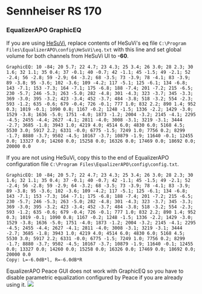 # Sennheiser RS 170
### EqualizerAPO GraphicEQ
If you are using [HeSuVi](https://sourceforge.net/projects/hesuvi/), replace contents of HeSuVi's eq file `C:\Program Files\EqualizerAPO\config\HeSuVi\eq.txt` with this line and set global volume for both channels from HeSuVi UI to **-60**.
```
GraphicEQ: 10 -84; 20 5.7; 22 4.7; 23 4.3; 25 3.4; 26 3.0; 28 2.3; 30 1.6; 32 1.1; 35 0.4; 37 -0.1; 40 -0.7; 42 -1.1; 45 -1.5; 49 -2.1; 52 -2.4; 56 -2.8; 59 -2.9; 64 -3.2; 68 -3.5; 73 -3.9; 78 -4.1; 83 -3.9; 89 -3.8; 95 -3.6; 102 -3.6; 109 -4.2; 117 -5.1; 125 -6.1; 134 -6.8; 143 -7.1; 153 -7.3; 164 -7.1; 175 -6.8; 188 -7.4; 201 -7.2; 215 -6.5; 230 -5.7; 246 -5.3; 263 -5.0; 282 -4.8; 301 -4.3; 323 -3.7; 345 -3.3; 369 -3.0; 395 -3.2; 423 -3.4; 452 -3.7; 484 -3.8; 518 -3.2; 554 -2.3; 593 -1.2; 635 -0.6; 679 -0.4; 726 -0.1; 777 1.0; 832 2.2; 890 1.4; 952 0.3; 1019 -0.1; 1090 0.8; 1167 -0.2; 1248 -1.5; 1336 -2.2; 1429 -3.0; 1529 -3.8; 1636 -5.0; 1751 -4.0; 1873 -1.2; 2004 -3.2; 2145 -4.1; 2295 -4.5; 2455 -4.4; 2627 -4.1; 2811 -4.0; 3008 -3.1; 3219 -3.1; 3444 -2.7; 3685 -1.8; 3943 1.0; 4219 4.0; 4514 6.0; 4830 6.0; 5168 4.5; 5530 3.0; 5917 2.2; 6331 -0.0; 6775 -1.5; 7249 1.0; 7756 0.2; 8299 -1.7; 8880 -3.7; 9502 -4.5; 10167 -3.7; 10879 -1.9; 11640 -0.1; 12455 0.0; 13327 0.0; 14260 0.0; 15258 0.0; 16326 0.0; 17469 0.0; 18692 0.0; 20000 0.0
```
If you are not using HeSuVi, copy this to the end of EqualizerAPO configuration file `C:\Program Files\EqualizerAPO\config\config.txt`.
```
GraphicEQ: 10 -84; 20 5.7; 22 4.7; 23 4.3; 25 3.4; 26 3.0; 28 2.3; 30 1.6; 32 1.1; 35 0.4; 37 -0.1; 40 -0.7; 42 -1.1; 45 -1.5; 49 -2.1; 52 -2.4; 56 -2.8; 59 -2.9; 64 -3.2; 68 -3.5; 73 -3.9; 78 -4.1; 83 -3.9; 89 -3.8; 95 -3.6; 102 -3.6; 109 -4.2; 117 -5.1; 125 -6.1; 134 -6.8; 143 -7.1; 153 -7.3; 164 -7.1; 175 -6.8; 188 -7.4; 201 -7.2; 215 -6.5; 230 -5.7; 246 -5.3; 263 -5.0; 282 -4.8; 301 -4.3; 323 -3.7; 345 -3.3; 369 -3.0; 395 -3.2; 423 -3.4; 452 -3.7; 484 -3.8; 518 -3.2; 554 -2.3; 593 -1.2; 635 -0.6; 679 -0.4; 726 -0.1; 777 1.0; 832 2.2; 890 1.4; 952 0.3; 1019 -0.1; 1090 0.8; 1167 -0.2; 1248 -1.5; 1336 -2.2; 1429 -3.0; 1529 -3.8; 1636 -5.0; 1751 -4.0; 1873 -1.2; 2004 -3.2; 2145 -4.1; 2295 -4.5; 2455 -4.4; 2627 -4.1; 2811 -4.0; 3008 -3.1; 3219 -3.1; 3444 -2.7; 3685 -1.8; 3943 1.0; 4219 4.0; 4514 6.0; 4830 6.0; 5168 4.5; 5530 3.0; 5917 2.2; 6331 -0.0; 6775 -1.5; 7249 1.0; 7756 0.2; 8299 -1.7; 8880 -3.7; 9502 -4.5; 10167 -3.7; 10879 -1.9; 11640 -0.1; 12455 0.0; 13327 0.0; 14260 0.0; 15258 0.0; 16326 0.0; 17469 0.0; 18692 0.0; 20000 0.0
Copy: L=-6.0dB*l, R=-6.0dB*R
```
EqualizerAPO Peace GUI does not work with GraphicEQ so you have to disable parametric equalization configured by Peace if you are already using it.
![](https://raw.githubusercontent.com/jaakkopasanen/AutoEq/master/results/Innerfidelity%202017/headphoncecom/onear/Sennheiser%20RS%20170/Sennheiser%20RS%20170.png)

